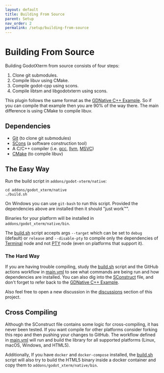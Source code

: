 ```yaml
---
layout: default
title: Building From Source
parent: Setup
nav_order: 2
permalink: /setup/building-from-source
---
```


# Building From Source

Building GodotXterm from source consists of four steps: 

1. Clone git submodules.
2. Compile libuv using CMake.
3. Compile godot-cpp using scons.
4. Compile libtsm and libgodotxterm using scons.

This plugin follows the same format as the [GDNative C++ Example](https://docs.godotengine.org/en/stable/tutorials/plugins/gdnative/gdnative-cpp-example.html). So if you can compile that example then you are 90% of the way there. The main difference is using CMake to compile libuv.

## Dependencies

- [Git](https://git-scm.com/) (to clone git submodules)
- [SCons](https://scons.org/) (a software construction tool)
- A C/C++ compiler (i.e. [gcc](https://gcc.gnu.org/), [llvm](https://llvm.org/), [MSVC](https://visualstudio.microsoft.com/vs/features/cplusplus/))
- [CMake](https://cmake.org/) (to compile libuv)

## The Easy Way

Run the build script in `addons/godot-xterm/native`:
```
cd addons/godot_xterm/native
./build.sh
```
On Windows you can use `git-bash` to run this script.
Provided the dependencies above are installed then it should "just work™".

Binaries for your platform will be installed in `addons/godot_xterm/native/bin`.

The [build.sh] script accepts args `--target` which can be set to `debug` (default) or `release` and `--disable-pty` to compile only the dependencies of [Terminal] node and not [PTY] node (even on platforms that support it).

### The Hard Way

If you are having trouble compiling, study the [build.sh] script and the GitHub actions workflow in [main.yml] to see what commands are being run and how dependencies are installed. You can also dig into the [SConstruct](https://github.com/lihop/godot-xterm/blob/stable/addons/godot_xterm/native/SConstruct) file, and don't forget to refer back to the [GDNative C++ Example](https://docs.godotengine.org/en/stable/tutorials/plugins/gdnative/gdnative-cpp-example.html).

Also feel free to open a new discussion in the [discussions](https://github.com/lihop/godot-xterm/discussions) section of this project.

## Cross Compiling

Although the SConstruct file contains some logic for cross-compiling, it has never been tested. If you want compile for other platforms consider forking this repo and then pushing your changes to GitHub. The workflow defined in [main.yml] will run and build the library for all supported platforms (Linux, macOS, Windows, and HTML5).

Additionally, If you have `docker` and `docker-compose` installed, the [build.sh] script will also try to build the HTML5 binary inside a docker container and copy them to `addons/godot_xterm/native/bin`.

[PTY]: /api/pty
[Terminal]: /api/terminal
[build.sh]: https://github.com/lihop/godot-xterm/blob/stable/addons/godot_xterm/native/build.sh
[main.yml]: https://github.com/lihop/godot-xterm/blob/stable/.github/workflows/main.yml
